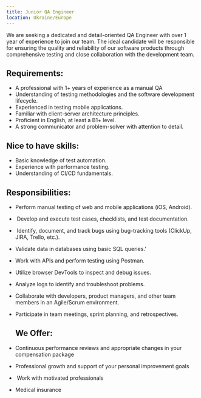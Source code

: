 ```yaml
---
title: Junior QA Engineer
location: Ukraine/Europe
---
```

We are seeking a dedicated and detail-oriented QA Engineer with over 1 year of experience to join our team. The ideal candidate will be responsible for ensuring the quality and reliability of our software products through comprehensive testing and close collaboration with the development team.

## **Requirements:**

* A professional with 1+ years of experience as a manual QA
* Understanding of testing methodologies and the software development lifecycle.
* Experienced in testing mobile applications.
* Familiar with client-server architecture principles.
* Proficient in English, at least a B1+ level.
* A strong communicator and problem-solver with attention to detail.

## **N﻿ice to have skills:**

* Basic knowledge of test automation.
* Experience with performance testing.
* Understanding of CI/CD fundamentals.

## **R﻿esponsibilities:**

* Perform manual testing of web and mobile applications (iOS, Android).
*  Develop and execute test cases, checklists, and test documentation.
*  Identify, document, and track bugs using bug-tracking tools (ClickUp, JIRA, Trello, etc.).
* Validate data in databases using basic SQL queries.ʼ
* Work with APIs and perform testing using Postman.
* Utilize browser DevTools to inspect and debug issues.
* Analyze logs to identify and troubleshoot problems.
* Collaborate with developers, product managers, and other team members in an Agile/Scrum environment.
* Participate in team meetings, sprint planning, and retrospectives.

  ## W﻿e Offer:
* Continuous performance reviews and appropriate changes in your compensation package
* Professional growth and support of your personal improvement goals
*  Work with motivated professionals
* Medical insurance